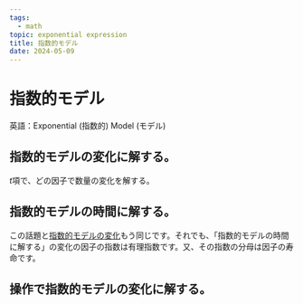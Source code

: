 ```yaml
---
tags:
  - math
topic: exponential expression
title: 指数的モデル
date: 2024-05-09
---
```


# 指数的モデル

英語：Exponential (指数的) Model (モデル)

## 指数的モデルの変化に解する。

$t$項で、どの因子で数量の変化を解する。

## 指数的モデルの時間に解する。

この話題と[指数的モデルの変化](1715310925-指数的モデル.md#指数的モデルの変化に解する。)もう同じです。それでも、「指数的モデルの時間に解する」の変化の因子の指数は有理指数です。又、その指数の分母は因子の寿命です。

## 操作で指数的モデルの変化に解する。
